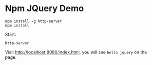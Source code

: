 Npm JQuery Demo
===============

```
npm install -g http-server
npm install
```

Start:

```
http-server
```

Visit <http://localhost:8080/index.html>, you will see `hello jquery` on the page.